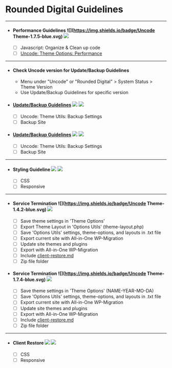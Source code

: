 # Rounded Digital Guidelines

---

- #### Performance Guidelines ![](https://img.shields.io/badge/Uncode Theme-1.7.5-blue.svg) ![](https://img.shields.io/badge/Date-2018.03.05-brightgreen.svg)
  - [ ] Javascript: Organize & Clean up code
  - [ ] [Uncode: Theme Options: Performance](docs/performance.md)

---

- #### Check Uncode version for Update/Backup Guidelines
  - Menu under "Uncode" or "Rounded Digital" > System Status > Theme Version
  - Use Update/Backup Guidelines for specific version

- #### [Update/Backup Guidelines](docs/backup-142.md) ![](https://img.shields.io/badge/Version-1.4.2-blue.svg) ![](https://img.shields.io/badge/Date-2017.12.12-brightgreen.svg)
  - [ ] Uncode: Theme Utils: Backup Settings
  - [ ] Backup Site

- #### [Update/Backup Guidelines](docs/backup-174.md) ![](https://img.shields.io/badge/Version-1.7.4+-blue.svg) ![](https://img.shields.io/badge/Date-2018.03.05-brightgreen.svg)
  - [ ] Uncode: Theme Utils: Backup Settings
  - [ ] Backup Site

---

- #### Styling Guideline ![](https://img.shields.io/badge/Version-1.0-blue.svg) ![](https://img.shields.io/badge/Date-2017.12.12-brightgreen.svg)
  - [ ] CSS
  - [ ] Responsive

---

- #### Service Termination ![](https://img.shields.io/badge/Uncode Theme-1.4.2-blue.svg) ![](https://img.shields.io/badge/Date-2017.12.12-brightgreen.svg)
  - [ ] Save theme settings in 'Theme Options'
  - [ ] Export Theme Layout in 'Options Utils' (theme-layout.php)
  - [ ] Save 'Options Utils' settings, theme-options, and layouts in .txt file
  - [ ] Export current site with All-in-One WP-Migration
  - [ ] Update site themes and plugins
  - [ ] Export with All-in-One WP-Migration
  - [ ] Include [client-restore.md](docs/client-restore.md)
  - [ ] Zip file folder

- #### Service Termination ![](https://img.shields.io/badge/Uncode Theme-1.7.4-blue.svg) ![](https://img.shields.io/badge/Date-2018.03.05-brightgreen.svg)
  - [ ] Save theme settings in 'Theme Options' (NAME-YEAR-MO-DA)
  - [ ] Save 'Options Utils' settings, theme-options, and layouts in .txt file
  - [ ] Export current site with All-in-One WP-Migration
  - [ ] Update site themes and plugins
  - [ ] Export with All-in-One WP-Migration
  - [ ] Include [client-restore.md](docs/client-restore.md)
  - [ ] Zip file folder

---
- #### Client Restore ![](https://img.shields.io/badge/Version-1.7.4-blue.svg) ![](https://img.shields.io/badge/Date-2015.03.05-brightgreen.svg)
  - [ ] CSS
  - [ ] Responsive
